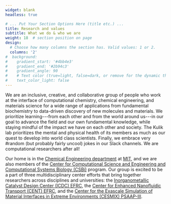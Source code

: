 ```yaml
---
widget: blank
headless: true

# ... Put Your Section Options Here (title etc.) ...
title: Research and values
subtitle: What we do & who we are
weight: 18  # section position on page
design:
  # Choose how many columns the section has. Valid values: 1 or 2.
  columns: '2'
#  background:
#    gradient_start: '#4bb4e3'
#    gradient_end: '#2b94c3'
#    gradient_angle: 90
#    # Text color (true=light, false=dark, or remove for the dynamic theme color).
#    text_color_light: false
---
```


We are an inclusive, creative, and collaborative group of people who work at the interface of computational chemistry, chemical engineering, and materials science for a wide range of applications from fundamental biochemistry to data-driven discovery of new molecules and materials. We prioritize learning---from each other and from the world around us---in our goal to advance the field and our own fundamental knowledge, while staying mindful of the impact we have on each other and society. The Kulik lab prioritizes the mental and physical health of its members as much as our quest to develop into world class scientists. Finally, we embrace very #random (but probably fairly uncool) jokes in our Slack channels. We are computational researchers after all!

Our home is in the [Chemical Engineering department](https://cheme.mit.edu) at [MIT](https://web.mit.edu), and we are also members of the [Center for Computational Science and Engineering and Computational Systems Biology (CSBi)](https://csbphd.mit.edu) program. Our group is excited to be a part of three multidisciplinary center efforts that bring together researchers across disciplines and universities: the [Inorganometallic Catalyst Design Center (ICDC) EFRC](http://icdc.umn.edu), the [Center for Enhanced Nanofluidic Transport (CENT) EFRC](http://cent.mit.edu), and the [Center for the Exascale Simulation of Material Interfaces in Extreme Environments (CESMIX) PSAAP-III](https://computing.mit.edu/cesmix/).

